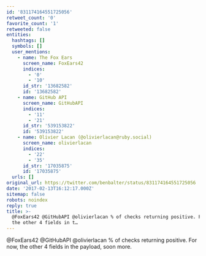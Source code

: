 ```yaml
---
id: '831174164551725056'
retweet_count: '0'
favorite_count: '1'
retweeted: false
entities:
  hashtags: []
  symbols: []
  user_mentions:
    - name: The Fox Ears
      screen_name: FoxEars42
      indices:
        - '0'
        - '10'
      id_str: '13682582'
      id: '13682582'
    - name: GitHub API
      screen_name: GitHubAPI
      indices:
        - '11'
        - '21'
      id_str: '539153822'
      id: '539153822'
    - name: Olivier Lacan (@olivierlacan@ruby.social)
      screen_name: olivierlacan
      indices:
        - '22'
        - '35'
      id_str: '17035875'
      id: '17035875'
  urls: []
original_url: https://twitter.com/benbalter/status/831174164551725056
date: '2017-02-13T16:12:17.000Z'
sitemap: false
robots: noindex
reply: true
title: >-
  @FoxEars42 @GitHubAPI @olivierlacan % of checks returning positive. For now,
  the other 4 fields in t…
---
```


@FoxEars42 @GitHubAPI @olivierlacan % of checks returning positive. For now, the other 4 fields in the payload, soon more.